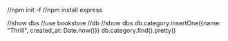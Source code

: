 //npm init -f
//npm install express 

//show dbs
//use bookstore
//db
//show dbs
db.category.insertOne({name: "Thrill", created_at: Date.now()})
db.category.find().pretty()